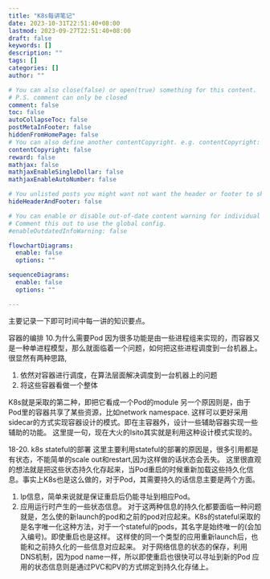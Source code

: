 ```yaml
---
title: "K8s每讲笔记"
date: 2023-10-31T22:51:40+08:00
lastmod: 2023-09-27T22:51:40+08:00
draft: false
keywords: []
description: ""
tags: []
categories: []
author: ""

# You can also close(false) or open(true) something for this content.
# P.S. comment can only be closed
comment: false
toc: false
autoCollapseToc: false
postMetaInFooter: false
hiddenFromHomePage: false
# You can also define another contentCopyright. e.g. contentCopyright: "This is another copyright."
contentCopyright: false
reward: false
mathjax: false
mathjaxEnableSingleDollar: false
mathjaxEnableAutoNumber: false

# You unlisted posts you might want not want the header or footer to show
hideHeaderAndFooter: false

# You can enable or disable out-of-date content warning for individual post.
# Comment this out to use the global config.
#enableOutdatedInfoWarning: false

flowchartDiagrams:
  enable: false
  options: ""

sequenceDiagrams: 
  enable: false
  options: ""

---
```


<!--more-->
主要记录一下即可时间中每一讲的知识要点。

容器的编排 10.为什么需要Pod 因为很多功能是由一些进程组来实现的，而容器又是一种单进程模型，那么就面临着一个问题，如何把这些进程调度到一台机器上。很显然有两种思路,

1. 依然对容器进行调度，在算法层面解决调度到一台机器上的问题
2. 将这些容器看做一个整体
   
K8s就是采取的第二种，即把它看成一个Pod的module 另一个原因则是，由于Pod里的容器共享了某些资源，比如network namespace. 这样可以更好采用sidecar的方式实现容器设计的模式。即在主容器外，设计一些辅助容器实现一些辅助的功能。 这里提一句，现在大火的Isito其实就是利用这种设计模式实现的。

18-20. k8s stateful的部署 这里主要利用stateful的部署的原因是，很多引用都是有状态，不能简单的scale out和restart,因为这样做的话状态会丢失。 这里很直观的想法就是把这些状态持久化存起来，当Pod重启的时候重新加载这些持久化信息。事实上K8s也是这么做的，对于Pod，其需要持久的话信息主要是两个方面。

1. Ip信息，简单来说就是保证重启后仍能寻址到相应Pod。
2. 应用运行时产生的一些状态信息。 对于这两种信息的持久化都要面临一种问题就是，怎么使的新launch的pod和之前的pod对应起来。K8s的stateful采取的是名字唯一化这种方法，对于一个stateful的pods，其名字是始终唯一的(会加入编号)。即使重启也是这样。 这样使的同一个类型的应用重新launch后，也能和之前持久化的一些信息对应起来。 对于网络信息的状态的保存，利用DNS机制，因为pod name一样，所以即使重启也很快可以寻址到新的Pod 应用的状态信息则是通过PVC和PV的方式绑定到持久化存储上。
